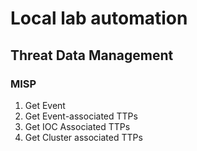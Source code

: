 # Local lab automation

## Threat Data Management

### MISP
1. Get Event
2. Get Event-associated TTPs
3. Get IOC Associated TTPs
4. Get Cluster associated TTPs
